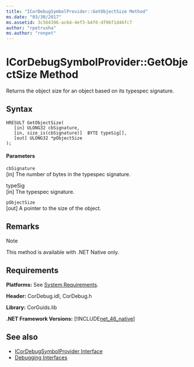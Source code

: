 ```yaml
---
title: "ICorDebugSymbolProvider::GetObjectSize Method"
ms.date: "03/30/2017"
ms.assetid: 3c564396-ac64-4ef3-b4f6-df96f1d46fc7
author: "rpetrusha"
ms.author: "ronpet"
---
```

# ICorDebugSymbolProvider::GetObjectSize Method
Returns the object size for an object based on its typespec signature.  
  
## Syntax  
  
```  
HRESULT GetObjectSize(  
   [in] ULONG32 cbSignature,  
   [in, size_is(cbSignature)]  BYTE typeSig[],  
   [out] ULONG32 *pObjectSize  
);  
```  
  
#### Parameters  
 `cbSignature`  
 [in] The number of bytes in the typespec signature.  
  
 typeSig  
 [in] The typespec signature.  
  
 `pObjectSize`  
 [out] A pointer to the size of the object.  
  
## Remarks  
  
> [!NOTE]
>  This method is available with .NET Native only.  
  
## Requirements  
 **Platforms:** See [System Requirements](../../../../docs/framework/get-started/system-requirements.md).  
  
 **Header:** CorDebug.idl, CorDebug.h  
  
 **Library:** CorGuids.lib  
  
 **.NET Framework Versions:** [!INCLUDE[net_46_native](../../../../includes/net-46-native-md.md)]  
  
## See also
- [ICorDebugSymbolProvider Interface](../../../../docs/framework/unmanaged-api/debugging/icordebugsymbolprovider-interface.md)
- [Debugging Interfaces](../../../../docs/framework/unmanaged-api/debugging/debugging-interfaces.md)
